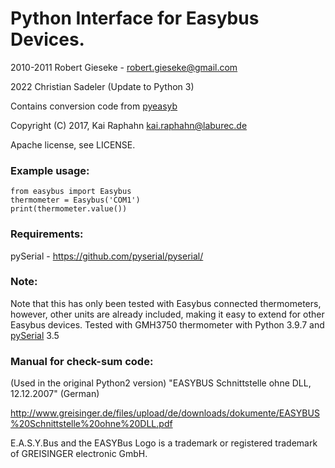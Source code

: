 # Python Interface for Easybus Devices.

2010-2011 Robert Gieseke - robert.gieseke@gmail.com

2022 Christian Sadeler (Update to Python 3)

Contains conversion code from [pyeasyb](https://github.com/TheUncleKai/pyeasyb)

Copyright (C) 2017, Kai Raphahn <kai.raphahn@laburec.de>

Apache license, see LICENSE.

### Example usage:

    from easybus import Easybus
    thermometer = Easybus('COM1')
    print(thermometer.value())

### Requirements:
pySerial - <https://github.com/pyserial/pyserial/>

### Note:
Note that this has only been tested with Easybus connected thermometers,
however, other units are already included, making it easy to extend for other
Easybus devices.
Tested with GMH3750 thermometer with Python 3.9.7 and [pySerial](https://github.com/pyserial/pyserial) 3.5

### Manual for check-sum code:
(Used in the original Python2 version)
"EASYBUS Schnittstelle ohne DLL, 12.12.2007" (German)

<http://www.greisinger.de/files/upload/de/downloads/dokumente/EASYBUS%20Schnittstelle%20ohne%20DLL.pdf>

E.A.S.Y.Bus and the EASYBus Logo is a trademark or registered trademark of GREISINGER electronic GmbH.
